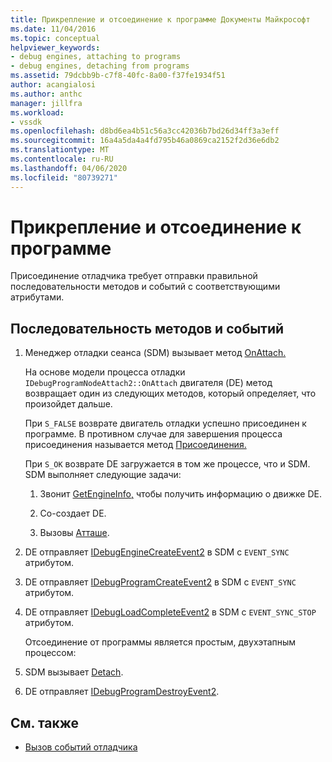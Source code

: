 ```yaml
---
title: Прикрепление и отсоединение к программе Документы Майкрософт
ms.date: 11/04/2016
ms.topic: conceptual
helpviewer_keywords:
- debug engines, attaching to programs
- debug engines, detaching from programs
ms.assetid: 79dcbb9b-c7f8-40fc-8a00-f37fe1934f51
author: acangialosi
ms.author: anthc
manager: jillfra
ms.workload:
- vssdk
ms.openlocfilehash: d8bd6ea4b51c56a3cc42036b7bd26d34ff3a3eff
ms.sourcegitcommit: 16a4a5da4a4fd795b46a0869ca2152f2d36e6db2
ms.translationtype: MT
ms.contentlocale: ru-RU
ms.lasthandoff: 04/06/2020
ms.locfileid: "80739271"
---
```

# <a name="attaching-and-detaching-to-a-program"></a>Прикрепление и отсоединение к программе
Присоединение отладчика требует отправки правильной последовательности методов и событий с соответствующими атрибутами.

## <a name="sequence-of-methods-and-events"></a>Последовательность методов и событий

1. Менеджер отладки сеанса (SDM) вызывает метод [OnAttach.](../../extensibility/debugger/reference/idebugprogramnodeattach2-onattach.md)

    На основе модели процесса отладки `IDebugProgramNodeAttach2::OnAttach` двигателя (DE) метод возвращает один из следующих методов, который определяет, что произойдет дальше.

    При `S_FALSE` возврате двигатель отладки успешно присоединен к программе. В противном случае для завершения процесса присоединения называется метод [Присоединения.](../../extensibility/debugger/reference/idebugengine2-attach.md)

    При `S_OK` возврате DE загружается в том же процессе, что и SDM. SDM выполняет следующие задачи:

   1. Звонит [GetEngineInfo,](../../extensibility/debugger/reference/idebugprogramnode2-getengineinfo.md) чтобы получить информацию о движке DE.

   2. Со-создает DE.

   3. Вызовы [Атташе](../../extensibility/debugger/reference/idebugengine2-attach.md).

2. DE отправляет [IDebugEngineCreateEvent2](../../extensibility/debugger/reference/idebugenginecreateevent2.md) в SDM с `EVENT_SYNC` атрибутом.

3. DE отправляет [IDebugProgramCreateEvent2](../../extensibility/debugger/reference/idebugprogramcreateevent2.md) в SDM с `EVENT_SYNC` атрибутом.

4. DE отправляет [IDebugLoadCompleteEvent2](../../extensibility/debugger/reference/idebugloadcompleteevent2.md) в SDM с `EVENT_SYNC_STOP` атрибутом.

   Отсоединение от программы является простым, двухэтапным процессом:

5. SDM вызывает [Detach](../../extensibility/debugger/reference/idebugprogram2-detach.md).

6. DE отправляет [IDebugProgramDestroyEvent2](../../extensibility/debugger/reference/idebugprogramdestroyevent2.md).

## <a name="see-also"></a>См. также
- [Вызов событий отладчика](../../extensibility/debugger/calling-debugger-events.md)
